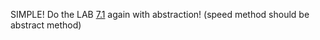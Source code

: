 SIMPLE! Do the LAB [7.1](https://github.com/sdetpro-blog/java-oop-exercises/blob/main/selenium-k8/LAB_08.md#lab-71) again with abstraction! (speed method should be abstract method)
